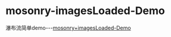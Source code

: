 # mosonry-imagesLoaded-Demo

瀑布流简单demo---[mosonry+imagesLoaded-Demo](htttps://fairyly.github.io/mosonry-imagesLoaded-Demo)
